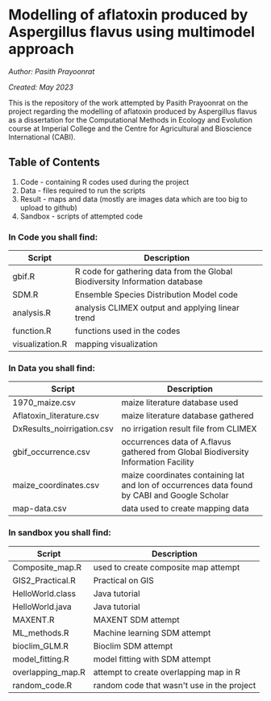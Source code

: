 # Modelling of aflatoxin produced by Aspergillus flavus using multimodel approach

*Author: Pasith Prayoonrat*

*Created: May 2023*

This is the repository of the work attempted by Pasith Prayoonrat on the project regarding the modelling of aflatoxin produced by Aspergillus flavus as a dissertation for the Computational Methods in Ecology and Evolution course at Imperial College and the Centre for Agricultural and Bioscience International (CABI).
## Table of Contents
1. Code - containing R codes used during the project
2. Data - files required to run the scripts
3. Result - maps and data (mostly are images data which are too big to upload to github)
4. Sandbox - scripts of attempted code 

### In Code you shall find:
 
 Script       | Description
 ------------- | -------------
 gbif.R |  R code for gathering data from the Global Biodiversity Information database
 SDM.R | Ensemble Species Distribution Model code
 analysis.R | analysis CLIMEX output and applying linear trend
 function.R | functions used in the codes
 visualization.R | mapping visualization 

 ### In Data you shall find:

 Script       | Description
 ------------- | -------------
1970_maize.csv |  maize literature database used 
Aflatoxin_literature.csv | maize literature database gathered
DxResults_noirrigation.csv | no irrigation result file from CLIMEX
gbif_occurrence.csv | occurrences data of A.flavus gathered from Global Biodiversity Information Facility
maize_coordinates.csv | maize coordinates containing lat and lon of occurrences data found by CABI and Google Scholar
map-data.csv | data used to create mapping data 

 ### In sandbox you shall find:

  
 Script       | Description
 ------------- | -------------
Composite_map.R | used to create composite map attempt
GIS2_Practical.R | Practical on GIS
HelloWorld.class | Java tutorial
HelloWorld.java | Java tutorial
MAXENT.R | MAXENT SDM attempt
ML_methods.R | Machine learning SDM attempt
bioclim_GLM.R | Bioclim SDM attempt
model_fitting.R | model fitting with SDM attempt
overlapping_map.R | attempt to create overlapping map in R
random_code.R | random code that wasn't use in the project
